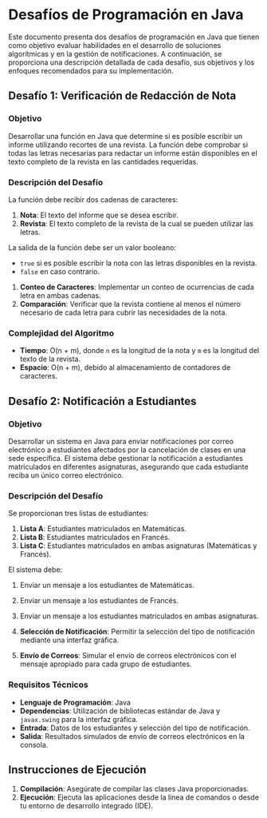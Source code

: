
# Desafíos de Programación en Java

Este documento presenta dos desafíos de programación en Java que tienen como objetivo evaluar habilidades en el desarrollo de soluciones algorítmicas y en la gestión de notificaciones. A continuación, se proporciona una descripción detallada de cada desafío, sus objetivos y los enfoques recomendados para su implementación.

## Desafío 1: Verificación de Redacción de Nota

### Objetivo

Desarrollar una función en Java que determine si es posible escribir un informe utilizando recortes de una revista. La función debe comprobar si todas las letras necesarias para redactar un informe están disponibles en el texto completo de la revista en las cantidades requeridas.

### Descripción del Desafío

La función debe recibir dos cadenas de caracteres:

1.  **Nota**: El texto del informe que se desea escribir.
2.  **Revista**: El texto completo de la revista de la cual se pueden utilizar las letras.

La salida de la función debe ser un valor booleano:

-   `true` si es posible escribir la nota con las letras disponibles en la revista.
-   `false` en caso contrario.

1.  **Conteo de Caracteres**: Implementar un conteo de ocurrencias de cada letra en ambas cadenas.
2.  **Comparación**: Verificar que la revista contiene al menos el número necesario de cada letra para cubrir las necesidades de la nota.

### Complejidad del Algoritmo

-   **Tiempo**: O(n + m), donde `n` es la longitud de la nota y `m` es la longitud del texto de la revista.
-   **Espacio**: O(n + m), debido al almacenamiento de contadores de caracteres.

## Desafío 2: Notificación a Estudiantes

### Objetivo

Desarrollar un sistema en Java para enviar notificaciones por correo electrónico a estudiantes afectados por la cancelación de clases en una sede específica. El sistema debe gestionar la notificación a estudiantes matriculados en diferentes asignaturas, asegurando que cada estudiante reciba un único correo electrónico.

### Descripción del Desafío

Se proporcionan tres listas de estudiantes:

1.  **Lista A**: Estudiantes matriculados en Matemáticas.
2.  **Lista B**: Estudiantes matriculados en Francés.
3.  **Lista C**: Estudiantes matriculados en ambas asignaturas (Matemáticas y Francés).

El sistema debe:

1.  Enviar un mensaje a los estudiantes de Matemáticas.
2.  Enviar un mensaje a los estudiantes de Francés.
3.  Enviar un mensaje a los estudiantes matriculados en ambas asignaturas.

1.  **Selección de Notificación**: Permitir la selección del tipo de notificación mediante una interfaz gráfica.
2.  **Envío de Correos**: Simular el envío de correos electrónicos con el mensaje apropiado para cada grupo de estudiantes.

### Requisitos Técnicos

-   **Lenguaje de Programación**: Java
-   **Dependencias**: Utilización de bibliotecas estándar de Java y `javax.swing` para la interfaz gráfica.
-   **Entrada**: Datos de los estudiantes y selección del tipo de notificación.
-   **Salida**: Resultados simulados de envío de correos electrónicos en la consola.

## Instrucciones de Ejecución

1.  **Compilación**: Asegúrate de compilar las clases Java proporcionadas.
2.  **Ejecución**: Ejecuta las aplicaciones desde la línea de comandos o desde tu entorno de desarrollo integrado (IDE).